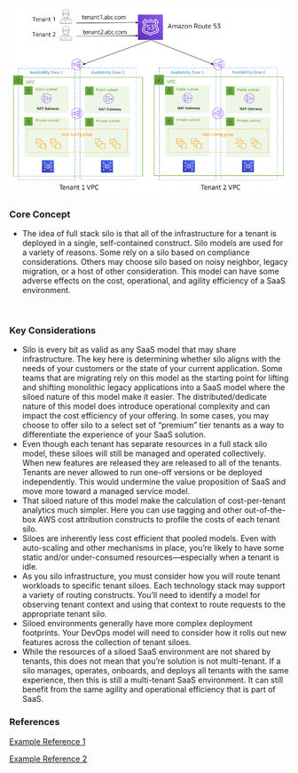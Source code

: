 <p align="center">
    <img class="pattern-image" alt="Architecture" src="./images/full-stack-silo.png" />   
</p>

### Core Concept   
* The idea of full stack silo is that all of the infrastructure for a tenant is deployed in a single, self-contained construct. Silo models are used for a variety of reasons. Some rely on a silo based on compliance considerations. Others may choose silo based on noisy neighbor, legacy migration, or a host of other consideration. This model can have some adverse effects on the cost, operational, and agility efficiency of a SaaS environment.   
<br/>


### Key Considerations   
* Silo is every bit as valid as any SaaS model that may share infrastructure. The key here is determining whether silo aligns with the needs of your customers or the state of your current application. Some teams that are migrating rely on this model as the starting point for lifting and shifting monolithic legacy applications into a SaaS model where the siloed nature of this model make it easier. The distributed/dedicate nature of this model does introduce operational complexity and can impact the cost efficiency of your offering. In some cases, you may choose to offer silo to a select set of “premium” tier tenants as a way to differentiate the experience of your SaaS solution.
* Even though each tenant has separate resources in a full stack silo model, these siloes will still be managed and operated collectively. When new features are released they are released to all of the tenants. Tenants are never allowed to run one-off versions or be deployed independently. This would undermine the value proposition of SaaS and move more toward a managed service model.
* That siloed nature of this model make the calculation of cost-per-tenant analytics much simpler. Here you can use tagging and other out-of-the-box AWS cost attribution constructs to profile the costs of each tenant silo.
* Siloes are inherently less cost efficient that pooled models. Even with auto-scaling and other mechanisms in place, you’re likely to have some static and/or under-consumed resources—especially when a tenant is idle.
* As you silo infrastructure, you must consider how you will route tenant workloads to specific tenant siloes. Each technology stack may support a variety of routing constructs. You’ll need to identify a model for observing tenant context and using that context to route requests to the appropriate tenant silo.
* Siloed environments generally have more complex deployment footprints. Your DevOps model will need to consider how it rolls out new features across the collection of tenant siloes.
* While the resources of a siloed SaaS environment are not shared by tenants, this does not mean that you’re solution is not multi-tenant. If a silo manages, operates, onboards, and deploys all tenants with the same experience, then this is still a multi-tenant SaaS environment. It can still benefit from the same agility and operational efficiency that is part of SaaS.   

### References
<a href="https://aws.amazon.com" target="_blank">Example Reference 1</a>

<a href="https://aws.amazon.com" target="_blank">Example Reference 2</a>

